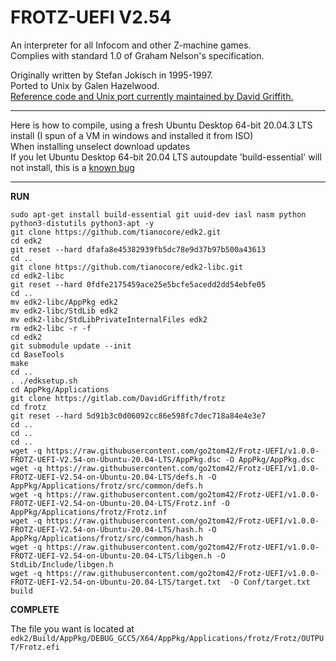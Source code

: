 # FROTZ-UEFI V2.54
An interpreter for all Infocom and other Z-machine games.  
Complies with standard 1.0 of Graham Nelson's specification.  

Originally written by Stefan Jokisch in 1995-1997.  
Ported to Unix by Galen Hazelwood.  
[Reference code and Unix port currently maintained by David Griffith.](https://gitlab.com/DavidGriffith/frotz)   

------

Here is how to compile, using a fresh Ubuntu Desktop 64-bit 20.04.3 LTS install (I spun of a VM in windows and installed it from ISO)  
When installing unselect download updates  
If you let Ubuntu Desktop 64-bit 20.04 LTS autoupdate 'build-essential' will not install, this is a [known bug](https://bugs.launchpad.net/ubuntu/+source/build-essential/+bug/1920753)



------  

**RUN**


`sudo apt-get install build-essential git uuid-dev iasl nasm python python3-distutils python3-apt -y`  
`git clone https://github.com/tianocore/edk2.git`  
`cd edk2`  
`git reset --hard dfafa8e45382939fb5dc78e9d37b97b500a43613`  
`cd ..`  
`git clone https://github.com/tianocore/edk2-libc.git`  
`cd edk2-libc`  
`git reset --hard 0fdfe2175459ace25e5bcfe5acedd2dd54ebfe05`  
`cd ..`  
`mv edk2-libc/AppPkg edk2`  
`mv edk2-libc/StdLib edk2`  
`mv edk2-libc/StdLibPrivateInternalFiles edk2`  
`rm edk2-libc -r -f`  
`cd edk2`  
`git submodule update --init`  
`cd BaseTools`  
`make`  
`cd ..`  
`. ./edksetup.sh`  
`cd AppPkg/Applications`  
`git clone https://gitlab.com/DavidGriffith/frotz`  
`cd frotz`  
`git reset --hard 5d91b3c0d06092cc86e598fc7dec718a84e4e3e7`  
`cd ..`  
`cd ..`  
`cd ..`  
`wget -q https://raw.githubusercontent.com/go2tom42/Frotz-UEFI/v1.0.0-FROTZ-UEFI-V2.54-on-Ubuntu-20.04-LTS/AppPkg.dsc -O AppPkg/AppPkg.dsc`  
`wget -q https://raw.githubusercontent.com/go2tom42/Frotz-UEFI/v1.0.0-FROTZ-UEFI-V2.54-on-Ubuntu-20.04-LTS/defs.h -O AppPkg/Applications/frotz/src/common/defs.h`  
`wget -q https://raw.githubusercontent.com/go2tom42/Frotz-UEFI/v1.0.0-FROTZ-UEFI-V2.54-on-Ubuntu-20.04-LTS/Frotz.inf -O AppPkg/Applications/frotz/Frotz.inf`  
`wget -q https://raw.githubusercontent.com/go2tom42/Frotz-UEFI/v1.0.0-FROTZ-UEFI-V2.54-on-Ubuntu-20.04-LTS/hash.h -O AppPkg/Applications/frotz/src/common/hash.h`  
`wget -q https://raw.githubusercontent.com/go2tom42/Frotz-UEFI/v1.0.0-FROTZ-UEFI-V2.54-on-Ubuntu-20.04-LTS/libgen.h -O StdLib/Include/libgen.h`  
`wget -q https://raw.githubusercontent.com/go2tom42/Frotz-UEFI/v1.0.0-FROTZ-UEFI-V2.54-on-Ubuntu-20.04-LTS/target.txt  -O Conf/target.txt`  
`build`  

**COMPLETE**

The file you want is located at `edk2/Build/AppPkg/DEBUG_GCC5/X64/AppPkg/Applications/frotz/Frotz/OUTPUT/Frotz.efi`

